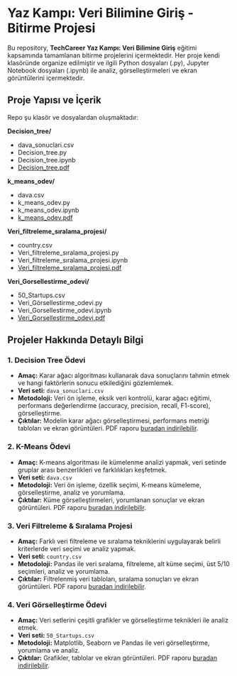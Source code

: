 # Yaz Kampı: Veri Bilimine Giriş - Bitirme Projesi

Bu repository, **TechCareer Yaz Kampı: Veri Bilimine Giriş** eğitimi kapsamında tamamlanan bitirme projelerini içermektedir. Her proje kendi klasöründe organize edilmiştir ve ilgili Python dosyaları (.py), Jupyter Notebook dosyaları (.ipynb) ile analiz, görselleştirmeleri ve ekran görüntülerini içermektedir.

## Proje Yapısı ve İçerik

Repo şu klasör ve dosyalardan oluşmaktadır:

**Decision_tree/**
- dava_sonuclari.csv
- Decision_tree.py
- Decision_tree.ipynb
- [Decision_tree.pdf](Decision_tree/Decision_tree.pdf)

**k_means_odev/**
- dava.csv
- k_means_odev.py
- k_means_odev.ipynb
- [k_means_odev.pdf](k_means_odev/k_means_odev.pdf)

**Veri_filtreleme_sıralama_projesi/**
- country.csv
- Veri_filtreleme_sıralama_projesi.py
- Veri_filtreleme_sıralama_projesi.ipynb
- [Veri_filtreleme_sıralama_projesi.pdf](Veri_filtreleme_sıralama_projesi/Veri_filtreleme_sıralama_projesi.pdf)

**Veri_Gorsellestirme_odevi/**
- 50_Startups.csv
- Veri_Görsellestirme_odevi.py
- Veri_Gorsellestirme_odevi.ipynb
- [Veri_Gorsellestirme_odevi.pdf](Veri_Gorsellestirme_odevi/Veri_Gorsellestirme_odevi.pdf)

## Projeler Hakkında Detaylı Bilgi

### 1. Decision Tree Ödevi
- **Amaç:** Karar ağacı algoritması kullanarak dava sonuçlarını tahmin etmek ve hangi faktörlerin sonucu etkilediğini gözlemlemek.  
- **Veri seti:** `dava_sonuclari.csv`  
- **Metodoloji:** Veri ön işleme, eksik veri kontrolü, karar ağacı eğitimi, performans değerlendirme (accuracy, precision, recall, F1-score), görselleştirme.  
- **Çıktılar:** Modelin karar ağacı görselleştirmesi, performans metriği tabloları ve ekran görüntüleri. PDF raporu [buradan indirilebilir](Decision_tree/Decision_tree.pdf).

### 2. K-Means Ödevi
- **Amaç:** K-means algoritması ile kümelenme analizi yapmak, veri setinde gruplar arası benzerlikleri ve farklılıkları keşfetmek.  
- **Veri seti:** `dava.csv`  
- **Metodoloji:** Veri ön işleme, özellik seçimi, K-means kümeleme, görselleştirme, analiz ve yorumlama.  
- **Çıktılar:** Küme görselleştirmeleri, yorumlanan sonuçlar ve ekran görüntüleri. PDF raporu [buradan indirilebilir](k_means_odev/k_means_odev.pdf).

### 3. Veri Filtreleme & Sıralama Projesi
- **Amaç:** Farklı veri filtreleme ve sıralama tekniklerini uygulayarak belirli kriterlerde veri seçimi ve analiz yapmak.  
- **Veri seti:** `country.csv`  
- **Metodoloji:** Pandas ile veri sıralama, filtreleme, alt küme seçimi, üst 5/10 seçimleri, analiz ve yorumlama.  
- **Çıktılar:** Filtrelenmiş veri tabloları, sıralama sonuçları ve ekran görüntüleri. PDF raporu [buradan indirilebilir](Veri_filtreleme_sıralama_projesi/Veri_filtreleme_sıralama_projesi.pdf).

### 4. Veri Görselleştirme Ödevi
- **Amaç:** Veri setlerini çeşitli grafikler ve görselleştirme teknikleri ile analiz etmek.  
- **Veri seti:** `50_Startups.csv`  
- **Metodoloji:** Matplotlib, Seaborn ve Pandas ile veri görselleştirme, yorumlama ve analiz.  
- **Çıktılar:** Grafikler, tablolar ve ekran görüntüleri. PDF raporu [buradan indirilebilir](Veri_Gorsellestirme_odevi/Veri_Gorsellestirme_odevi.pdf).





